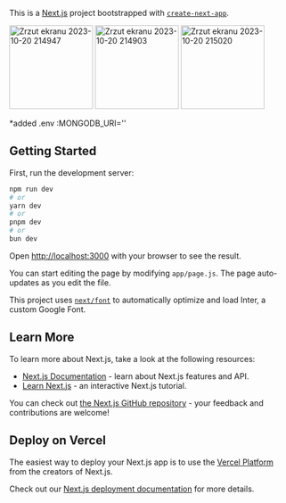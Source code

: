 This is a [Next.js](https://nextjs.org/) project bootstrapped with [`create-next-app`](https://github.com/vercel/next.js/tree/canary/packages/create-next-app).

<img width="150" alt="Zrzut ekranu 2023-10-20 214947" src="https://github.com/ajarek/next-13-ep08-email-password-next_auth/assets/61388692/5bd66605-2e28-471d-a52d-338ab42e4034">
<img width="150" alt="Zrzut ekranu 2023-10-20 214903" src="https://github.com/ajarek/next-13-ep08-email-password-next_auth/assets/61388692/637c28db-b792-469e-8fc6-ad21144dbf12">
<img width="150" alt="Zrzut ekranu 2023-10-20 215020" src="https://github.com/ajarek/next-13-ep08-email-password-next_auth/assets/61388692/23cdc0f7-0e8e-4a4a-8baf-25eadac5027f">

*added .env :MONGODB_URI=''
## Getting Started

First, run the development server:

```bash
npm run dev
# or
yarn dev
# or
pnpm dev
# or
bun dev
```

Open [http://localhost:3000](http://localhost:3000) with your browser to see the result.

You can start editing the page by modifying `app/page.js`. The page auto-updates as you edit the file.

This project uses [`next/font`](https://nextjs.org/docs/basic-features/font-optimization) to automatically optimize and load Inter, a custom Google Font.

## Learn More

To learn more about Next.js, take a look at the following resources:

- [Next.js Documentation](https://nextjs.org/docs) - learn about Next.js features and API.
- [Learn Next.js](https://nextjs.org/learn) - an interactive Next.js tutorial.

You can check out [the Next.js GitHub repository](https://github.com/vercel/next.js/) - your feedback and contributions are welcome!

## Deploy on Vercel

The easiest way to deploy your Next.js app is to use the [Vercel Platform](https://vercel.com/new?utm_medium=default-template&filter=next.js&utm_source=create-next-app&utm_campaign=create-next-app-readme) from the creators of Next.js.

Check out our [Next.js deployment documentation](https://nextjs.org/docs/deployment) for more details.
